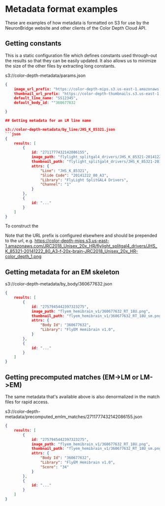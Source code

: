 # Metadata format examples

These are examples of how metadata is formatted on S3 for use by the NeuronBridge website and other clients of the Color Depth Cloud API. 

## Getting constants

This is a static configuration file which defines constants used through-out the results so that they can be easily updated. It also allows us to minimize the size of the other files by extracting long constants. 

s3://color-depth-metadata/params.json
```json
{
    image_url_prefix: "https://color-depth-mips.s3.us-east-1.amazonaws.com/JRC2018_Unisex_20x_HR/",
    thumbnail_url_prefix: "https://color-depth-thumbnails.s3.us-east-1.amazonaws.com/JRC2018_Unisex_20x_HR/",
    default_line_name: "SS12345",
    default_body_id: ""360677632

}

## Getting metadata for an LM line name

s3://color-depth-metadata/by_line/JHS_K_85321.json
```json
{
    results: [
        {
            id: "2711777432142086155",
            image_path: "flylight_splitgal4_drivers/JHS_K_85321-20141222_80_A3-f-20x-brain-JRC2018_Unisex_20x_HR-color_depth_1.png",
            thumbnail_path: "flylight_splitgal4_drivers/JHS_K_85321-20141222_80_A3-f-20x-brain-JRC2018_Unisex_20x_HR-color_depth_1_sm.png",
            attrs: {
                "Line": "JHS_K_85321",
                "Slide Code": "20141222_80_A3",
                "Library": "FlyLight SplitGAL4 Drivers",
                "Channel": "1"
            }
        },
        {
            id: "..."
        }
    ]
}
```

To construct the 

Note that the URL prefix is configured elsewhere and should be prepended to the url, e.g.
https://color-depth-mips.s3.us-east-1.amazonaws.com/JRC2018_Unisex_20x_HR/flylight_splitgal4_drivers/JHS_K_85321-20141222_80_A3-f-20x-brain-JRC2018_Unisex_20x_HR-color_depth_1.png

## Getting metadata for an EM skeleton

s3://color-depth-metadata/by_body/360677632.json
```json
{
    results: [
        {
            id: "2757945442397323275",
            image_path: "flyem_hemibrain_v1/360677632_RT_18U.png",
            thumbnail_path: "flyem_hemibrain_v1/360677632_RT_18U_sm.png",
            attrs: {
                "Body Id": "360677632",
                "Library": "FlyEM Hemibrain v1.0",
            }
        },
        {
            id: "..."
        }
    ]
}
```

## Getting precomputed matches (EM->LM or LM->EM)

The same metadata that's available above is also denormalized in the match files for rapid access.

s3://color-depth-metadata/precomputed_emlm_matches/2711777432142086155.json
```json
{
    results: [
        {
            id: "2757945442397323275",
            image_path: "flyem_hemibrain_v1/360677632_RT_18U.png",
            thumbnail_path: "flyem_hemibrain_v1/360677632_RT_18U_sm.png",
            attrs: {
                "Body Id": "360677632",
                "Library": "FlyEM Hemibrain v1.0",
                "Score": "34"
            }
        },
        {
            id: "..."
        }
    ]
}
```

